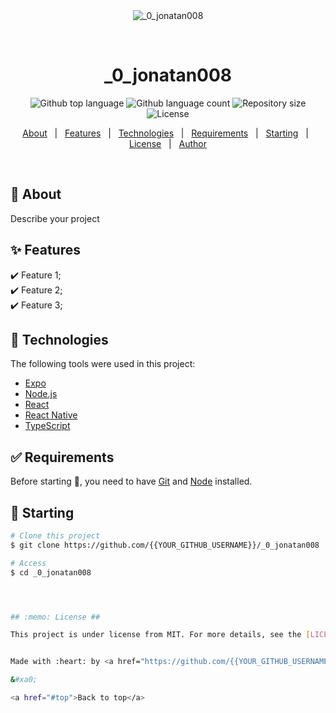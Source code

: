 <div align="center" id="top"> 
  <img src="./.github/app.gif" alt="_0_jonatan008" />

  &#xa0;

  <!-- <a href="https://_0_jonatan008.netlify.app">Demo</a> -->
</div>

<h1 align="center">_0_jonatan008</h1>

<p align="center">
  <img alt="Github top language" src="https://img.shields.io/github/languages/top/{{YOUR_GITHUB_USERNAME}}/_0_jonatan008?color=56BEB8">

  <img alt="Github language count" src="https://img.shields.io/github/languages/count/{{YOUR_GITHUB_USERNAME}}/_0_jonatan008?color=56BEB8">

  <img alt="Repository size" src="https://img.shields.io/github/repo-size/{{YOUR_GITHUB_USERNAME}}/_0_jonatan008?color=56BEB8">

  <img alt="License" src="https://img.shields.io/github/license/{{YOUR_GITHUB_USERNAME}}/_0_jonatan008?color=56BEB8">

  <!-- <img alt="Github issues" src="https://img.shields.io/github/issues/{{YOUR_GITHUB_USERNAME}}/_0_jonatan008?color=56BEB8" /> -->

  <!-- <img alt="Github forks" src="https://img.shields.io/github/forks/{{YOUR_GITHUB_USERNAME}}/_0_jonatan008?color=56BEB8" /> -->

  <!-- <img alt="Github stars" src="https://img.shields.io/github/stars/{{YOUR_GITHUB_USERNAME}}/_0_jonatan008?color=56BEB8" /> -->
</p>

<!-- Status -->

<!-- <h4 align="center"> 
	🚧  _0_jonatan008 🚀 Under construction...  🚧
</h4> 

<hr> -->

<p align="center">
  <a href="#dart-about">About</a> &#xa0; | &#xa0; 
  <a href="#sparkles-features">Features</a> &#xa0; | &#xa0;
  <a href="#rocket-technologies">Technologies</a> &#xa0; | &#xa0;
  <a href="#white_check_mark-requirements">Requirements</a> &#xa0; | &#xa0;
  <a href="#checkered_flag-starting">Starting</a> &#xa0; | &#xa0;
  <a href="#memo-license">License</a> &#xa0; | &#xa0;
  <a href="https://github.com/jonatan008Repo" target="_blank">Author</a>
</p>

<br>

## :dart: About ##

Describe your project

## :sparkles: Features ##

:heavy_check_mark: Feature 1;\
:heavy_check_mark: Feature 2;\
:heavy_check_mark: Feature 3;

## :rocket: Technologies ##

The following tools were used in this project:

- [Expo](https://expo.io/)
- [Node.js](https://nodejs.org/en/)
- [React](https://pt-br.reactjs.org/)
- [React Native](https://reactnative.dev/)
- [TypeScript](https://www.typescriptlang.org/)

## :white_check_mark: Requirements ##

Before starting :checkered_flag:, you need to have [Git](https://git-scm.com) and [Node](https://nodejs.org/en/) installed.

## :checkered_flag: Starting ##

```bash
# Clone this project
$ git clone https://github.com/{{YOUR_GITHUB_USERNAME}}/_0_jonatan008

# Access
$ cd _0_jonatan008




## :memo: License ##

This project is under license from MIT. For more details, see the [LICENSE](LICENSE.md) file.


Made with :heart: by <a href="https://github.com/{{YOUR_GITHUB_USERNAME}}" target="_blank">{{YOUR_NAME}}</a>

&#xa0;

<a href="#top">Back to top</a>
